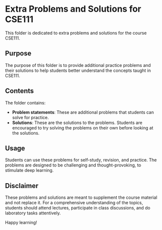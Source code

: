 # Extra Problems and Solutions for CSE111

This folder is dedicated to extra problems and solutions for the course CSE111. 

## Purpose

The purpose of this folder is to provide additional practice problems and their solutions to help students better understand the concepts taught in CSE111.

## Contents

The folder contains:

- **Problem statements**: These are additional problems that students can solve for practice.
- **Solutions**: These are the solutions to the problems. Students are encouraged to try solving the problems on their own before looking at the solutions.

## Usage

Students can use these problems for self-study, revision, and practice. The problems are designed to be challenging and thought-provoking, to stimulate deep learning.

## Disclaimer

These problems and solutions are meant to supplement the course material and not replace it. For a comprehensive understanding of the topics, students should attend lectures, participate in class discussions, and do laboratory tasks attentively.

Happy learning!

